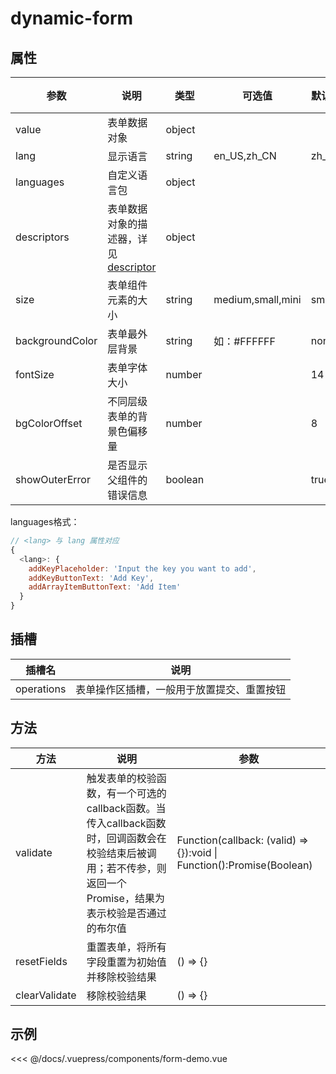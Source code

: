 # dynamic-form

## 属性

| 参数              | 说明                                               | 类型      | 可选值               | 默认值   | 必传  |
| --------------- | ------------------------------------------------ | ------- | ----------------- | ----- | --- |
| value           | 表单数据对象                                           | object  |                   |       | 是   |
| lang            | 显示语言                                             | string  | en_US,zh_CN       | zh_CN |     |
| languages       | 自定义语言包                                           | object  |                   |       |     |
| descriptors     | 表单数据对象的描述器，详见 [descriptor](/zh/api/descriptors/) | object  |                   |       | 是   |
| size            | 表单组件元素的大小                                        | string  | medium,small,mini | small |     |
| backgroundColor | 表单最外层背景                                          | string  | 如：#FFFFFF         | none  |     |
| fontSize        | 表单字体大小                                           | number  |                   | 14    |     |
| bgColorOffset   | 不同层级表单的背景色偏移量                                    | number  |                   | 8     |     |
| showOuterError  | 是否显示父组件的错误信息                                     | boolean |                   | true  |     |

languages格式：

```js
// <lang> 与 lang 属性对应
{
  <lang>: {
    addKeyPlaceholder: 'Input the key you want to add',
    addKeyButtonText: 'Add Key',
    addArrayItemButtonText: 'Add Item'
  }
}
```

## 插槽

| 插槽名        | 说明                    |
| ---------- | --------------------- |
| operations | 表单操作区插槽，一般用于放置提交、重置按钮 |

## 方法

| 方法            | 说明                                                                                         | 参数                                                                    |
| ------------- | ------------------------------------------------------------------------------------------ | --------------------------------------------------------------------- |
| validate      | 触发表单的校验函数，有一个可选的callback函数。当传入callback函数时，回调函数会在校验结束后被调用；若不传参，则返回一个Promise，结果为表示校验是否通过的布尔值 | Function(callback: (valid) => {}):void \| Function():Promise(Boolean) |
| resetFields   | 重置表单，将所有字段重置为初始值并移除校验结果                                                                    | () => {}                                                              |
| clearValidate | 移除校验结果                                                                                     | () => {}                                                              |

## 示例

<code-demo name="form-demo" lang="zh_CN"></code-demo>

<<< @/docs/.vuepress/components/form-demo.vue
